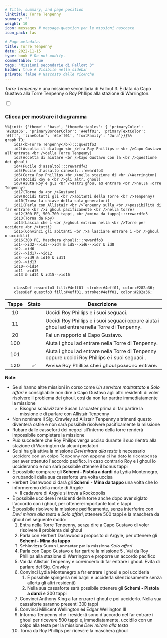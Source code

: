 ```yaml
---
# Title, summary, and page position.
linktitle: Torre Tenpenny
summary: ""
weight: 10
icon: messages # message-question per le missioni nascoste
icon_pack: fas

# Page metadata.
title: Torre Tenpenny
date: 2022-11-15
type: book # Do not modify.
commentable: true
tags: "Missioni secondarie di Fallout 3"
hidden: true # Visibile nella sidebar
private: false # Nascosto dalle ricerche
---
```


<div class="fo3">

*Torre Tenpenny* è una missione secondaria di Fallout 3. È data da Capo Gustavo alla Torre Tenpenny o Roy Phillips alla stazione di Warrington.



<section class="chart-collapse">
<input type="checkbox" name="collapse2" id="handle2">
<h3 class="handle">
<label for="handle2">Clicca per mostrare il diagramma</label>
</h3>
<div class="content">

```mermaid
%%{init: {'theme': 'base', 'themeVariables': { 'primaryColor': '#282a36', 'primaryBorderColor': '#4eff01', 'primaryTextColor': '#fff', 'lineColor': '#4eff01', 'fontFamily': 'Jura'}}}%%
graph TD;
    id1(<b>Torre Tenpenny</b>):::questfo3
    id2(Ascolta il dialogo <br />fra Roy Phillips e <br />Capo Gustavo all'entrata <br />della Torre Tenpenny)
    id3(Accetta di aiutare <br />Capo Gustavo con la <br />questione dei ghoul)
    id4(Fucile d'assalto):::rewardfo3
    id5(Fucile d'assalto cinese):::rewardfo3
    id6(Cerca Roy Phillips <br />nella stazione di <br />Warrington)
    id7(Uccidi Roy e <br />gli altri ghoul) 
    id8(Aiuta Roy e gli <br />altri ghoul ad entrare <br />nella Torre Tenpenny)
    id17(Torna da <br />Gustavo)
    id9(Uccidi tutti gli <br />abitanti della Torre <br />Tenpenny)
    id10(Trova la chiave della sala generatori)
    id11(Parla con Allistair <br />Tenpenny sulla <br />possibilità di far entrare <br />i ghoul pacificamente <br />nella torre)
    id12(300 PE, 500-700 tappi, <br />mina da tappo):::rewardfo3
    id13(Torna da Roy) 
    id14(Lascia che i <br />ghoul entrino nella <br />Torre per uccidere <br />tutti)
    id15(Convinci gli abitanti <br />a lasciare entrare i <br />ghoul o uccidili)
    id16(300 PE, Maschera ghoul):::rewardfo3
    id1-->id2-->id3-->id4 & id5-->id6-->id7 & id8
    id2-->id6
    id7-->id17-->id12
    id8-->id9 & id10 & id11
    id9-->id13
    id10-->id14
    id11-->id15
    id13 & id14 & id15-->id16
    
    
    classDef rewardfo3 fill:#4eff01, stroke:#4eff01, color:#282a36;
    classDef questfo3 fill:#4eff01, stroke:#4eff01, color:#282a36;
```

</div>
</section>

| Tappe |       Stato        | Descrizione                                                                                    |
| :---: | :----------------: | ---------------------------------------------------------------------------------------------- |
|  10   |                    | Uccidi Roy Phillips e i suoi seguaci.                                                          |
|  11   |                    | Uccidi Roy Phillips e i suoi seguaci oppure aiuta i ghoul ad entrare nella Torre di Tenpenny.  |
|  20   |                    | Fai un rapporto al Capo Gustavo.                                                               |
|  100  |                    | Aiuta i ghoul ad entrare nella Torre di Tenpenny.                                              |
|  101  |                    | Aiuta i ghoul ad entrare nella Torre di Tenpenny oppure uccidi Roy Phillips e i suoi seguaci . |
|  120  | :white_check_mark: | Avvisa Roy Phillips che i ghoul possono entrare.                                               |


**Note**:
- Se si hanno altre missioni in corso come *Un servitore maltrattato* e *Solo affari* è consigliabile non dire a Capo Gustavo agli altri residenti di voler risolvere il problema dei ghoul, così da non far partire immediatamente la missione
  - Bisogna schiavizzare Susan Lancaster prima di far partire la missione e di parlare con Allistair Tenpenny
- Non nominare il Sig. Crawley ad Allistair Tenpenny altrimenti questo diventerà ostile e non sarà possibile risolvere pacificamente la missione
- Rubare dalle casseforti dei negozi all'interno della torre renderà impossibile completare la missione
- Può succedere che Roy Philips venga ucciso  durante il suo rientro alla stazione di Warrington da alcuni predatori
- Se si ha già attiva la missione *Devi mirare alla testa* è necessario uccidere con un colpo Tenpenny non appena ci ha dato la ricompensa per aver ottenuto l'accordo pacifico. In caso contrario Roy e i ghoul lo uccideranno e non sarà possibile ottenere il bonus tappi
- È possibile comprare gli **Schemi - Pistola a dardi** da Lydia Montenegro, o rubandoli dalla sua cassaforte una volta uccisa
- Herbert Dashwood ci darà gli **Schemi - Mina da tappo** una volta che lo informeremo della morte di Argyle
  - Il cadavere di Argyle si trova a Rockopolis
- È possibile uccidere i residenti della torre anche dopo aver siglato l'accordo con i ghoul, per ottenere importante loot e tappi
- È possibile risolvere la missione pacificamente, senza interferire con *Devi mirare alla testa* e *Solo affari*, ottenere 500 tappi e la maschera da ghoul nel seguente modo: 
    1. Entra nella Torre Tenpenny, senza dire a Capo Gustavo di voler risolvere il problema dei ghoul
    2. Parla con Herbert Dashwood a proposito di Argyle, per ottenere gli **Schemi - Mina da tappo**
    3. Schiavizza Susan Lancaster per la missione *Solo affari*
    4. Parla con Capo Gustavo e far partire la missione
    5 . Vai da Roy Phillips alla stazione di Warrington e proporre un accordo pacifico
    5. Vai da Allistair Tenpenny e convincerlo di far entrare i ghoul. Evita di parlare del Sig. Crawley
    6. Convinci Lydia Montenegro a far entrare i ghoul e poi ucciderla
       1. È possibile spingerla nei bagni e ucciderla silenziosamente senza allerta gli altri residenti)
       2. Nella sua cassaforte sarà possibile ottenere gli **Schemi - Pistola a dardi** e 300 tappi
    7. Convinci Anthony King a far entrare i ghoul e poi ucciderlo. Nella sua cassaforte saranno presenti 300 tappi
    8. Convinci Millicent Wellington ed Edgar Wellington III
    9.  Informa Tenpenny che i residenti sono d'accordo nel far entrare i ghoul per ricevere 500 tappi e, immediatamente, uccidilo con un colpo alla testa per la missione *Devi mirare alla testa*
    10. Torna da Roy Phillips per ricevere la maschera ghoul


</div>